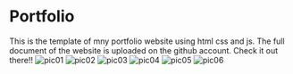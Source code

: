 # Portfolio
This is the template of mny portfolio website using html css and js.
The full document of the website is uploaded on the github account. Check it out there!!
![pic01](https://github.com/amritapal30/Portfolio/assets/145271835/81509b58-86e8-4694-be14-ba7804fa8be9)
![pic02](https://github.com/amritapal30/Portfolio/assets/145271835/1e5d1a62-3fa6-431f-b987-9a0eec97eca8)
![pic03](https://github.com/amritapal30/Portfolio/assets/145271835/f1032431-f1d3-41f9-803f-ce3d45738a41)
![pic04](https://github.com/amritapal30/Portfolio/assets/145271835/c0b2f9bc-3c0e-4161-8b1d-1ec0bd8d0c0f)
![pic05](https://github.com/amritapal30/Portfolio/assets/145271835/219c0368-3996-45ac-a34d-a51879a7b979)
![pic06](https://github.com/amritapal30/Portfolio/assets/145271835/c7fada16-c5e2-41ff-932f-83efd724424b)
